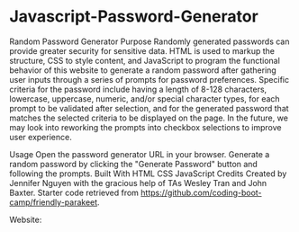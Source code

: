 # Javascript-Password-Generator
Random Password Generator
Purpose
Randomly generated passwords can provide greater security for sensitive data. HTML is used to markup the structure, CSS to style content, and JavaScript to program the functional behavior of this website to generate a random password after gathering user inputs through a series of prompts for password preferences. Specific criteria for the password include having a length of 8-128 characters, lowercase, uppercase, numeric, and/or special character types, for each prompt to be validated after selection, and for the generated password that matches the selected criteria to be displayed on the page. In the future, we may look into reworking the prompts into checkbox selections to improve user experience.

Usage
Open the password generator URL in your browser.
Generate a random password by clicking the "Generate Password" button and following the prompts.
Built With
HTML
CSS
JavaScript
Credits
Created by Jennifer Nguyen with the gracious help of TAs Wesley Tran and John Baxter. Starter code retrieved from https://github.com/coding-boot-camp/friendly-parakeet.

Website: